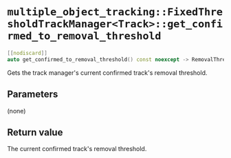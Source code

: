 # `multiple_object_tracking::FixedThresholdTrackManager<Track>::get_confirmed_to_removal_threshold`

```cpp
[[nodiscard]]
auto get_confirmed_to_removal_threshold() const noexcept -> RemovalThreshold;
```

Gets the track manager's current confirmed track's removal threshold.

## Parameters

(none)

## Return value

The current confirmed track's removal threshold.
